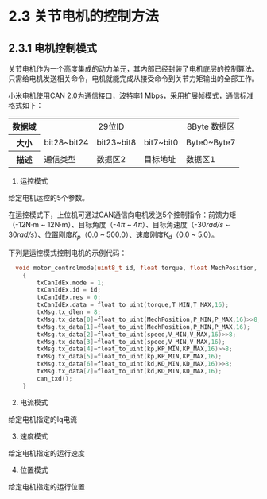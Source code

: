 <style>
  .center {
    text-align: center;
  }
</style>


# 2.3 关节电机的控制方法
<!-- TODO：9.12完成 -->
## 2.3.1 电机控制模式 

关节电机作为一个高度集成的动力单元，其内部已经封装了电机底层的控制算法。只需给电机发送相关命令，电机就能完成从接受命令到关节力矩输出的全部工作。

小米电机使用CAN 2.0为通信接口，波特率1 Mbps，采用扩展帧模式，通信标准格式如下：

<!-- | 数据域 |  | 29位ID |  | 8Byte 数据区 |
| :---: | :---: | :---: | :---: | :---: |
| **大小** | bit28~bit24 | bit23~8 | bit7~0 | Byte0~Byte7 |
| **描述** | 通信类型 | 数据区2 | 目标地址 | 数据区1 | -->

<table>
  <tr>
    <th>数据域</th> <td class= "center" colspan="3">29位ID</td> <td class= "center" >8Byte 数据区</td>
  </tr>
  <tr>
    <th>大小</th> <td>bit28~bit24</td> <td>bit23~bit8</td> <td>bit7~bit0</td> <td>Byte0~Byte7</td> 
  </tr>
  <tr>
    <th>描述</th> <td>通信类型</td> <td>数据区2</td> <td>目标地址</td> <td>数据区1</td>
  </tr>
</table>

1. 运控模式

给定电机运控的5个参数。

在运控模式下，上位机可通过CAN通信向电机发送5个控制指令：前馈力矩（-12N·m ~ 12N·m）、目标角度（-4$\pi$ ~ 4$\pi$）、目标角速度（-30*rad/s* ~ 30*rad/s*）、位置刚度$K_p$（0.0 ~ 500.0）、速度刚度$K_d$（0.0 ~ 5.0）。

下列是运控模式控制电机的示例代码：
```c
  void motor_controlmode(uint8_t id, float torque, float MechPosition, float speed, float kp, float kd) 
    { 
        txCanIdEx.mode = 1; 
        txCanIdEx.id = id; 
        txCanIdEx.res = 0; 
        txCanIdEx.data = float_to_uint(torque,T_MIN,T_MAX,16); 
        txMsg.tx_dlen = 8; 
        txMsg.tx_data[0]=float_to_uint(MechPosition,P_MIN,P_MAX,16)>>8; 
        txMsg.tx_data[1]=float_to_uint(MechPosition,P_MIN,P_MAX,16); 
        txMsg.tx_data[2]=float_to_uint(speed,V_MIN,V_MAX,16)>>8; 
        txMsg.tx_data[3]=float_to_uint(speed,V_MIN,V_MAX,16); 
        txMsg.tx_data[4]=float_to_uint(kp,KP_MIN,KP_MAX,16)>>8; 
        txMsg.tx_data[5]=float_to_uint(kp,KP_MIN,KP_MAX,16); 
        txMsg.tx_data[6]=float_to_uint(kd,KD_MIN,KD_MAX,16)>>8; 
        txMsg.tx_data[7]=float_to_uint(kd,KD_MIN,KD_MAX,16); 
        can_txd(); 
    } 
```


2. 电流模式

给定电机指定的Iq电流

3. 速度模式

给定电机指定的运行速度

4. 位置模式

给定电机指定的运行位置     